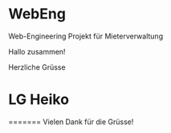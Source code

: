 # WebEng
Web-Engineering Projekt für Mieterverwaltung

Hallo zusammen!

Herzliche Grüsse



LG
Heiko
=======
=======
Vielen Dank für die Grüsse!
